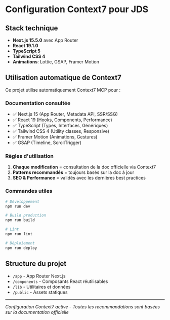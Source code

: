 # Configuration Context7 pour JDS

## Stack technique
- **Next.js 15.5.0** avec App Router
- **React 19.1.0** 
- **TypeScript 5**
- **Tailwind CSS 4**
- **Animations**: Lottie, GSAP, Framer Motion

## Utilisation automatique de Context7

Ce projet utilise automatiquement Context7 MCP pour :

### Documentation consultée
- ✅ Next.js 15 (App Router, Metadata API, SSR/SSG)
- ✅ React 19 (Hooks, Components, Performance)
- ✅ TypeScript (Types, Interfaces, Génériques)
- ✅ Tailwind CSS 4 (Utility classes, Responsive)
- ✅ Framer Motion (Animations, Gestures)
- ✅ GSAP (Timeline, ScrollTrigger)

### Règles d'utilisation
1. **Chaque modification** = consultation de la doc officielle via Context7
2. **Patterns recommandés** = toujours basés sur la doc à jour
3. **SEO & Performance** = validés avec les dernières best practices

### Commandes utiles
```bash
# Développement
npm run dev

# Build production  
npm run build

# Lint
npm run lint

# Déploiement
npm run deploy
```

## Structure du projet
- `/app` - App Router Next.js
- `/components` - Composants React réutilisables
- `/lib` - Utilitaires et données
- `/public` - Assets statiques

---
*Configuration Context7 active - Toutes les recommandations sont basées sur la documentation officielle*